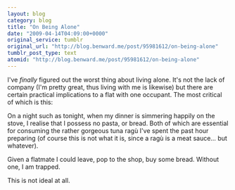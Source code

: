 ```yaml
---
layout: blog
category: blog
title: "On Being Alone"
date: "2009-04-14T04:09:00+0000"
original_service: tumblr
original_url: "http://blog.benward.me/post/95981612/on-being-alone"
tumblr_post_type: text
atomid: "http://blog.benward.me/post/95981612/on-being-alone"
---
```

I've _finally_ figured out the worst thing about living alone. It's not the lack of company (I'm pretty great, thus living with me is likewise) but there are certain practical implications to a flat with one occupant. The most critical of which is this:

On a night such as tonight, when my dinner is simmering happily on the stove, I realise that I possess no pasta, or bread. Both of which are essential for consuming the rather gorgeous tuna ragù I've spent the past hour preparing (of course this is not what it is, since a ragù is a meat sauce… but whatever).

Given a flatmate I could leave, pop to the shop, buy some bread. Without one, I am trapped.

This is not ideal at all.